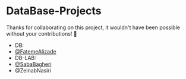 # DataBase-Projects
Thanks for collaborating on this project, it wouldn't have been possible without your contributions! 🚀
<br> 
- DB:
- [@FatemeAlizade](https://github.com/ftmwaz) 
- DB-LAB:
- [@SabaBagheri](https://github.com/sababagheri1382)
- @ZeinabNasiri
